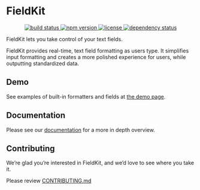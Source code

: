 # FieldKit

<p align="center">
  <a href="https://travis-ci.org/square/field-kit">
    <img src="https://travis-ci.org/square/fieldkit.svg?branch=master"
         alt="build status">
  </a>
  <a href="https://npmjs.org/package/field-kit">
    <img src="https://img.shields.io/npm/v/field-kit.svg"
         alt="npm version">
  </a>
  <a href="https://github.com/square/field-kit/blob/master/LICENSE">
    <img src="https://img.shields.io/npm/l/field-kit.svg"
         alt="license">
  </a>
  <a href="https://david-dm.org/square/field-kit">
    <img src="https://david-dm.org/square/field-kit.svg"
         alt="dependency status">
  </a>
</p>

FieldKit lets you take control of your text fields.

FieldKit provides real-time, text field formatting as users type. It simplifies input formatting and creates a more polished experience for users, while outputting standardized data.

## Demo
See examples of built-in formatters and fields at [the demo page][demo-page].

## Documentation
Please see our [documentation][docs] for a more in depth overview.

## Contributing
We’re glad you’re interested in FieldKit, and we’d love to see where you take it.

Please review [CONTRIBUTING.md][contributing]

[demo-page]: http://square.github.io/field-kit
[docs]: https://github.com/square/field-kit/wiki
[contributing]: https://github.com/square/field-kit/blob/master/CONTRIBUTING.md
